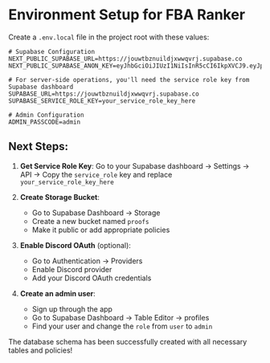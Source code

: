 # Environment Setup for FBA Ranker

Create a `.env.local` file in the project root with these values:

```env
# Supabase Configuration
NEXT_PUBLIC_SUPABASE_URL=https://jouwtbznuildjxwwqvrj.supabase.co
NEXT_PUBLIC_SUPABASE_ANON_KEY=eyJhbGciOiJIUzI1NiIsInR5cCI6IkpXVCJ9.eyJpc3MiOiJzdXBhYmFzZSIsInJlZiI6ImpvdXd0YnpudWlsZGp4d3dxdnJqIiwicm9sZSI6ImFub24iLCJpYXQiOjE3NTQ2MjQzMTEsImV4cCI6MjA3MDIwMDMxMX0.6YYAKRYHCYLYqDCbB1r7HbobGJXumkaQZIL__uYiDms

# For server-side operations, you'll need the service role key from Supabase dashboard
SUPABASE_URL=https://jouwtbznuildjxwwqvrj.supabase.co
SUPABASE_SERVICE_ROLE_KEY=your_service_role_key_here

# Admin Configuration
ADMIN_PASSCODE=admin
```

## Next Steps:

1. **Get Service Role Key**: Go to your Supabase dashboard → Settings → API → Copy the `service_role` key and replace `your_service_role_key_here`

2. **Create Storage Bucket**: 
   - Go to Supabase Dashboard → Storage
   - Create a new bucket named `proofs`
   - Make it public or add appropriate policies

3. **Enable Discord OAuth** (optional):
   - Go to Authentication → Providers
   - Enable Discord provider
   - Add your Discord OAuth credentials

4. **Create an admin user**:
   - Sign up through the app
   - Go to Supabase Dashboard → Table Editor → profiles
   - Find your user and change the `role` from `user` to `admin`

The database schema has been successfully created with all necessary tables and policies!
